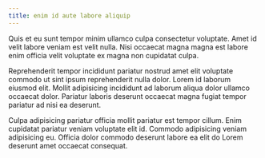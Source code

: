 ```yaml
---
title: enim id aute labore aliquip
---
```


Quis et eu sunt tempor minim ullamco culpa consectetur voluptate. Amet id velit labore veniam est velit nulla. Nisi occaecat magna magna est labore enim officia velit voluptate ex magna non cupidatat culpa.

Reprehenderit tempor incididunt pariatur nostrud amet elit voluptate commodo ut sint ipsum reprehenderit nulla dolor. Lorem id laborum eiusmod elit. Mollit adipisicing incididunt ad laborum aliqua dolor ullamco occaecat dolor. Pariatur laboris deserunt occaecat magna fugiat tempor pariatur ad nisi ea deserunt.

Culpa adipisicing pariatur officia mollit pariatur est tempor cillum. Enim cupidatat pariatur veniam voluptate elit id. Commodo adipisicing veniam adipisicing eu. Officia dolor commodo deserunt labore ea elit do Lorem deserunt amet occaecat consequat.